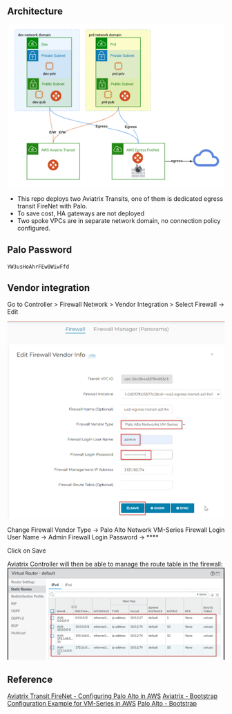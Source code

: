 
## Architecture

![architecture](architecture.png)
- This repo deploys two Aviatrix Transits, one of them is dedicated egress transit FireNet with Palo.
- To save cost, HA gateways are not deployed
- Two spoke VPCs are in separate network domain, no connection policy configured.

## Palo Password
```
YW3usHoAhrFEw0WiwFfd
```

## Vendor integration

Go to Controller > Firewall Network > Vendor Integration > Select Firewall -> Edit

![Vendor integration](20230731170758.png)

Change Firewall Vendor Type -> Palo Alto Network VM-Series
Firewall Login User Name -> Admin
Firewall Login Password -> ****

Click on Save

Aviatrix Controller will then be able to manage the route table in the firewall:
![example](20230731171156.png)

## Reference



[Aviatrix Transit FireNet - Configuring Palo Alto in AWS](https://docs.aviatrix.com/documentation/latest/firewall-and-security/firenet-paloalto-aws.html)
[Aviatrix - Bootstrap Configuration Example for VM-Series in AWS](https://docs.aviatrix.com/documentation/latest/firewall-and-security/paloalto-bootstrap-aws.html)
[Palo Alto - Bootstrap](https://docs.paloaltonetworks.com/vm-series/9-1/vm-series-deployment/bootstrap-the-vm-series-firewall/bootstrap-the-vm-series-firewall-in-aws)
